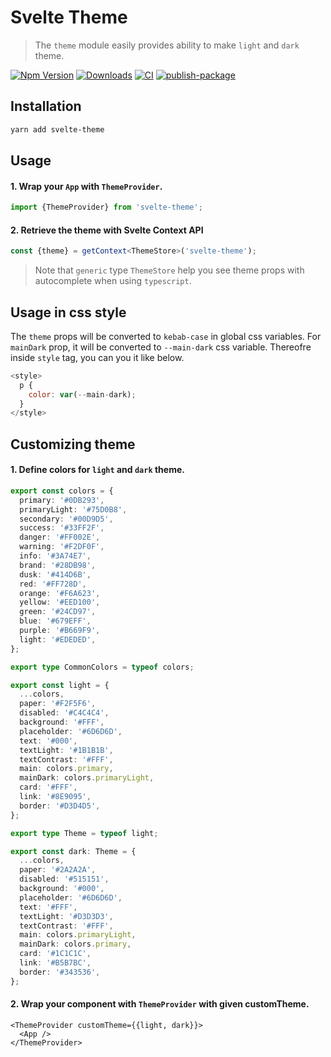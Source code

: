 # Svelte Theme

> The `theme` module easily provides ability to make `light` and `dark` theme.

[![Npm Version](http://img.shields.io/npm/v/svelte-theme.svg?style=flat-square)](https://npmjs.org/package/svelte-theme)
[![Downloads](http://img.shields.io/npm/dm/svelte-theme.svg?style=flat-square)](https://npmjs.org/package/svelte-theme)
[![CI](https://github.com/wecount-dev/svelte-theme/actions/workflows/ci.yml/badge.svg)](https://github.com/wecount-dev/svelte-theme/actions/workflows/ci.yml)
[![publish-package](https://github.com/wecount-dev/svelte-theme/actions/workflows/release.yml/badge.svg)](https://github.com/wecount-dev/svelte-theme/actions/workflows/release.yml)

## Installation

```sh
yarn add svelte-theme
```

## Usage

#### 1. Wrap your `App` with `ThemeProvider`.

```ts
import {ThemeProvider} from 'svelte-theme';
```

#### 2. Retrieve the theme with Svelte Context API

```ts
const {theme} = getContext<ThemeStore>('svelte-theme');
```

> Note that `generic` type `ThemeStore` help you see theme props with autocomplete when using `typescript`.

## Usage in css style

The `theme` props will be converted to `kebab-case` in global css variables. For `mainDark` prop, it will be converted to `--main-dark` css variable. Thereofre inside `style` tag, you can you it like below.

```js
<style>
  p {
    color: var(--main-dark);
  }
</style>
```

## Customizing theme

#### 1. Define colors for `light` and `dark` theme.

```ts
export const colors = {
  primary: '#0DB293',
  primaryLight: '#75D0B8',
  secondary: '#00D9D5',
  success: '#33FF2F',
  danger: '#FF002E',
  warning: '#F2DF0F',
  info: '#3A74E7',
  brand: '#28DB98',
  dusk: '#414D6B',
  red: '#FF728D',
  orange: '#F6A623',
  yellow: '#EED100',
  green: '#24CD97',
  blue: '#679EFF',
  purple: '#B669F9',
  light: '#EDEDED',
};

export type CommonColors = typeof colors;

export const light = {
  ...colors,
  paper: '#F2F5F6',
  disabled: '#C4C4C4',
  background: '#FFF',
  placeholder: '#6D6D6D',
  text: '#000',
  textLight: '#1B1B1B',
  textContrast: '#FFF',
  main: colors.primary,
  mainDark: colors.primaryLight,
  card: '#FFF',
  link: '#8E9095',
  border: '#D3D4D5',
};

export type Theme = typeof light;

export const dark: Theme = {
  ...colors,
  paper: '#2A2A2A',
  disabled: '#515151',
  background: '#000',
  placeholder: '#6D6D6D',
  text: '#FFF',
  textLight: '#D3D3D3',
  textContrast: '#FFF',
  main: colors.primaryLight,
  mainDark: colors.primary,
  card: '#1C1C1C',
  link: '#B5B7BC',
  border: '#343536',
};
```

#### 2. Wrap your component with `ThemeProvider` with given customTheme.

```tsx
<ThemeProvider customTheme={{light, dark}}>
  <App />
</ThemeProvider>
```

